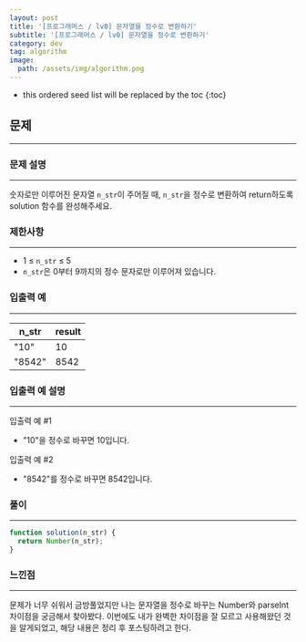 ```yaml
---
layout: post
title: '[프로그래머스 / lv0] 문자열을 정수로 변환하기'
subtitle: '[프로그래머스 / lv0] 문자열을 정수로 변환하기'
category: dev
tag: algorithm
image:
  path: /assets/img/algorithm.png
---
```


<!-- prettier-ignore -->
* this ordered seed list will be replaced by the toc
{:toc}

## 문제

---

### **문제 설명**

---

숫자로만 이루어진 문자열 `n_str`이 주어질 때, `n_str`을 정수로 변환하여 return하도록 solution 함수를 완성해주세요.

### 제한사항

---

- 1 ≤ `n_str` ≤ 5
- `n_str`은 0부터 9까지의 정수 문자로만 이루어져 있습니다.

### 입출력 예

---

| n_str  | result |
| ------ | ------ |
| "10"   | 10     |
| "8542" | 8542   |

### 입출력 예 설명

---

입출력 예 #1

- "10"을 정수로 바꾸면 10입니다.

입출력 예 #2

- "8542"를 정수로 바꾸면 8542입니다.

### 풀이

---

```jsx
function solution(n_str) {
  return Number(n_str);
}
```

### 느낀점

---

문제가 너무 쉬워서 금방풀었지만 나는 문자열을 정수로 바꾸는 Number와 parseInt 차이점을 궁금해서 찾아봤다. 이번에도 내가 완벽한 차이점을 잘 모르고 사용해왔던 것을 알게되었고, 해당 내용은 정리 후 포스팅하려고 한다.
